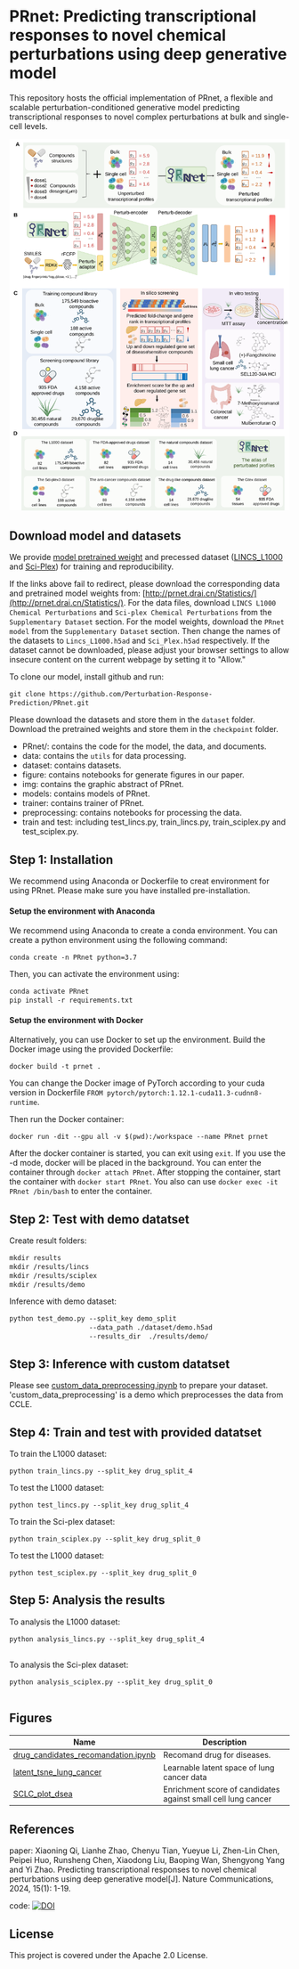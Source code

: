 # PRnet: Predicting transcriptional responses to novel chemical perturbations using deep generative model

This repository hosts the official implementation of PRnet, a flexible and scalable perturbation-conditioned generative model predicting transcriptional responses to novel complex perturbations at bulk and single-cell levels.

<p align="center"><img src="https://github.com/Perturbation-Response-Prediction/PRnet/blob/main/img/PRnet.svg" alt="PRnet" width="900px" /></p>

## Download model and datasets
We provide [model pretrained weight](http://prnet.drai.cn:9003/tcm/download/?file_path=/mnt/data/PRnetWeb/PRnet_model.zip) and precessed dataset ([LINCS_L1000](http://prnet.drai.cn:9003/tcm/download/?file_path=/mnt/data/PRnetWeb/Lincs_L1000.h5ad) and [Sci-Plex](http://prnet.drai.cn:9003/tcm/download/?file_path=/mnt/data/PRnetWeb/Sci_Plex.h5ad)) for training and reproducibility.

If the links above fail to redirect, please download the corresponding data and pretrained model weights from: [http://prnet.drai.cn/Statistics/](http://prnet.drai.cn/Statistics/). For the data files, download `LINCS L1000 Chemical Perturbations` and `Sci-plex Chemical Perturbations` from the `Supplementary Dataset` section. For the model weights, download the `PRnet model` from the `Supplementary Dataset` section. Then change the names of the datasets to `Lincs_L1000.h5ad` and `Sci_Plex.h5ad` respectively. If the dataset cannot be downloaded, please adjust your browser settings to allow insecure content on the current webpage by setting it to "Allow."

To clone our model, install github and run:
```
git clone https://github.com/Perturbation-Response-Prediction/PRnet.git
```
Please download the datasets and store them in the `dataset` folder. Download the pretrained weights and store them in the `checkpoint` folder.

- PRnet/: contains the code for the model, the data, and documents.
- data: contains the `utils` for data  processing.
- dataset: contains datasets.
- figure: contains notebooks for generate figures in our paper.
- img: contains the graphic abstract of PRnet.
- models: contains models of PRnet.
- trainer: contains trainer of PRnet.
- preprocessing: contains notebooks for processing the data.
- train and test: including test_lincs.py, train_lincs.py, train_sciplex.py and test_sciplex.py.

## Step 1: Installation
We recommend using Anaconda or Dockerfile  to creat environment for using PRnet. Please make sure you have installed pre-installation.
#### Setup the environment with Anaconda
We recommend using Anaconda to create a conda environment. You can create a python environment using the following command:

```
conda create -n PRnet python=3.7
```
Then, you can activate the environment using:

```
conda activate PRnet
pip install -r requirements.txt
```
#### Setup the environment with Docker
Alternatively, you can use Docker to set up the environment. Build the Docker image using the provided Dockerfile:
```
docker build -t prnet .
```
You can change the Docker image of PyTorch according to your cuda version in Dockerfile `FROM pytorch/pytorch:1.12.1-cuda11.3-cudnn8-runtime`.

Then run the Docker container:
```
docker run -dit --gpu all -v $(pwd):/workspace --name PRnet prnet
```
After the docker container is started, you can exit using `exit`. If you use the -d mode, docker will be placed in the background. You can enter the container through `docker attach PRnet`. After stopping the container, start the container with `docker start PRnet`. You also can use `docker exec -it PRnet /bin/bash` to enter the container. 

## Step 2: Test with demo datatset
Create result folders:
```
mkdir results
mkdir /results/lincs
mkdir /results/sciplex
mkdir /results/demo
```

Inference with demo dataset:
```
python test_demo.py --split_key demo_split
                    --data_path ./dataset/demo.h5ad
                    --results_dir  ./results/demo/
```
## Step 3: Inference with custom datatset

Please see [custom_data_preprocessing.ipynb](preprocessing/custom_data_preprocessing.ipynb) to prepare your dataset. 'custom_data_preprocessing' is a demo which preprocesses the data from CCLE.

## Step 4: Train and test with provided datatset
To train the L1000 dataset:
```
python train_lincs.py --split_key drug_split_4    
```
To test the L1000 dataset:
```
python test_lincs.py --split_key drug_split_4     
```
To train the Sci-plex dataset:
```
python train_sciplex.py --split_key drug_split_0         
```
To test the L1000 dataset:
```
python test_sciplex.py --split_key drug_split_0       
```

## Step 5: Analysis the results
To analysis the L1000 dataset:
```
python analysis_lincs.py --split_key drug_split_4
             
```
To analysis the Sci-plex dataset:
```
python analysis_sciplex.py --split_key drug_split_0
             
```

## Figures

| Name                                     | Description                                                  |
| ---------------------------------------- | ------------------------------------------------------------ |
| [drug_candidates_recomandation.ipynb](figure/drug_candidates_recomandation.ipynb) | Recomand drug for diseases.                                  |
| [latent_tsne_lung_cancer](figure/latent_tsne_lung_cancer.ipynb)       | Learnable latent space of lung cancer data                   |
| [SCLC_plot_dsea](figure/SCLC_plot_dsea.ipynb)                | Enrichment score of candidates against small cell lung cancer |

## References

paper: Xiaoning Qi, Lianhe Zhao, Chenyu Tian, Yueyue Li, Zhen-Lin Chen, Peipei Huo, Runsheng Chen, Xiaodong Liu, Baoping Wan, Shengyong Yang and Yi Zhao. Predicting transcriptional responses to novel chemical perturbations using deep generative model[J]. Nature Communications, 2024, 15(1): 1-19.


code: [![DOI](https://zenodo.org/badge/746721413.svg)](https://zenodo.org/doi/10.5281/zenodo.13751383)

## License
This project is covered under the Apache 2.0 License.




